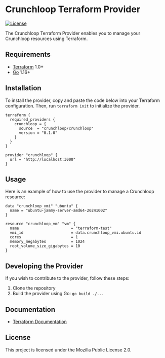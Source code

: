 # Crunchloop Terraform Provider

[![License](https://img.shields.io/badge/license-MPL--2.0-brightgreen.svg)](https://opensource.org/licenses/MPL-2.0)

The Crunchloop Terraform Provider enables you to manage your Crunchloop resources using Terraform.

## Requirements

- [Terraform](https://www.terraform.io/downloads.html) 1.0+
- [Go](https://golang.org/doc/install) 1.16+

## Installation

To install the provider, copy and paste the code below into your Terraform configuration. Then, run `terraform init` to initialize the provider.

```hcl
terraform {
  required_providers {
    crunchloop = {
      source  = "crunchloop/crunchloop"
      version = "0.1.0"
    }
  }
}

provider "crunchloop" {
  url = "http://localhost:3000"
}
```

## Usage

Here is an example of how to use the provider to manage a Crunchloop resource:

```hcl
data "crunchloop_vmi" "ubuntu" {
  name = "ubuntu-jammy-server-amd64-20241002"
}

resource "crunchloop_vm" "vm" {
  name                       = "terraform-test"
  vmi_id                     = data.crunchloop_vmi.ubuntu.id
  cores                      = 1
  memory_megabytes           = 1024
  root_volume_size_gigabytes = 10
}
```

## Developing the Provider

If you wish to contribute to the provider, follow these steps:

1. Clone the repository
2. Build the provider using Go: `go build ./...`

## Documentation

- [Terraform Documentation](https://registry.terraform.io/providers/crunchloop/crunchloop/latest/docs)

## License

This project is licensed under the Mozilla Public License 2.0.
